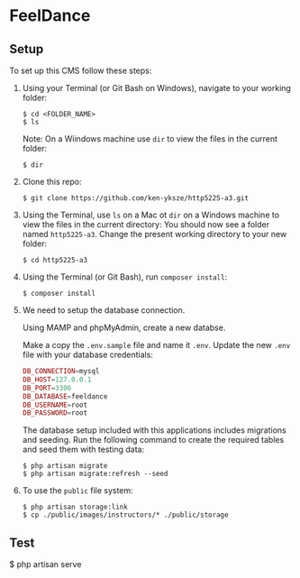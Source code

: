 # FeelDance
## Setup

To set up this CMS follow these steps:

1. Using your Terminal (or Git Bash on Windows), navigate to your working folder:

    ```
    $ cd <FOLDER_NAME>
    $ ls
    ```

    Note: On a Wiindows machine use ```dir``` to view the files in the current folder:

    ```
    $ dir
    ```

2. Clone this repo:

    ```
    $ git clone https://github.com/ken-yksze/http5225-a3.git
    ```

3. Using the Terminal, use ```ls``` on a Mac ot ```dir``` on a Windows machine to view the files in the current directory:
    You should now see a folder named ```http5225-a3```. Change the present working directory to your new folder:

    ```
    $ cd http5225-a3
    ```

4. Using the Terminal (or Git Bash), run ```composer install```:

    ```
    $ composer install
    ```

5. We need to setup the database connection. 

    Using MAMP and phpMyAdmin, create a new databse. 

    Make a copy the ```.env.sample``` file and name it ```.env```. Update the new ```.env``` file with your database credentials:

    ```php
    DB_CONNECTION=mysql
    DB_HOST=127.0.0.1
    DB_PORT=3306
    DB_DATABASE=feeldance
    DB_USERNAME=root
    DB_PASSWORD=root
    ```

    The database setup included with this applications includes migrations and seeding. Run the following command to create the required tables and seed them with testing data:

    ```
    $ php artisan migrate
    $ php artisan migrate:refresh --seed
    ```

6. To use the ```public``` file system:
    ```
    $ php artisan storage:link
    $ cp ./public/images/instructors/* ./public/storage
    ```

## Test
$ php artisan serve
